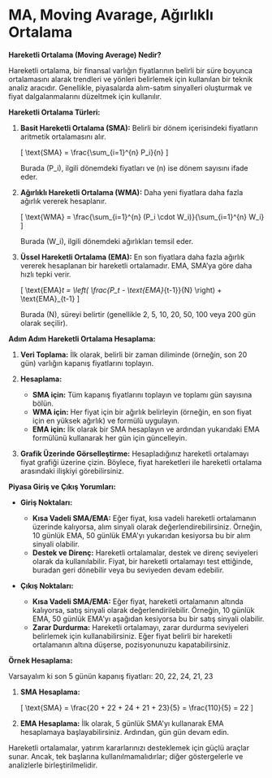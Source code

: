 # MA, Moving Avarage, Ağırlıklı Ortalama

**Hareketli Ortalama (Moving Average) Nedir?**

Hareketli ortalama, bir finansal varlığın fiyatlarının belirli bir süre boyunca ortalamasını alarak trendleri ve yönleri belirlemek için kullanılan bir teknik analiz aracıdır. Genellikle, piyasalarda alım-satım sinyalleri oluşturmak ve fiyat dalgalanmalarını düzeltmek için kullanılır.

**Hareketli Ortalama Türleri:**

1. **Basit Hareketli Ortalama (SMA):** Belirli bir dönem içerisindeki fiyatların aritmetik ortalamasını alır.
   
   \[
   \text{SMA} = \frac{\sum_{i=1}^{n} P_i}{n}
   \]

   Burada \(P_i\), ilgili dönemdeki fiyatları ve \(n\) ise dönem sayısını ifade eder.

2. **Ağırlıklı Hareketli Ortalama (WMA):** Daha yeni fiyatlara daha fazla ağırlık vererek hesaplanır.

   \[
   \text{WMA} = \frac{\sum_{i=1}^{n} (P_i \cdot W_i)}{\sum_{i=1}^{n} W_i}
   \]

   Burada \(W_i\), ilgili dönemdeki ağırlıkları temsil eder.

3. **Üssel Hareketli Ortalama (EMA):** En son fiyatlara daha fazla ağırlık vererek hesaplanan bir hareketli ortalamadır. EMA, SMA’ya göre daha hızlı tepki verir.

   \[
   \text{EMA}_t = \left( \frac{P_t - \text{EMA}_{t-1}}{N} \right) + \text{EMA}_{t-1}
   \]

   Burada \(N\), süreyi belirtir (genellikle 2, 5, 10, 20, 50, 100 veya 200 gün olarak seçilir).

**Adım Adım Hareketli Ortalama Hesaplama:**

1. **Veri Toplama:** İlk olarak, belirli bir zaman diliminde (örneğin, son 20 gün) varlığın kapanış fiyatlarını toplayın.

2. **Hesaplama:**
   - **SMA için:** Tüm kapanış fiyatlarını toplayın ve toplamı gün sayısına bölün.
   - **WMA için:** Her fiyat için bir ağırlık belirleyin (örneğin, en son fiyat için en yüksek ağırlık) ve formülü uygulayın.
   - **EMA için:** İlk olarak bir SMA hesaplayın ve ardından yukarıdaki EMA formülünü kullanarak her gün için güncelleyin.

3. **Grafik Üzerinde Görselleştirme:** Hesapladığınız hareketli ortalamayı fiyat grafiği üzerine çizin. Böylece, fiyat hareketleri ile hareketli ortalama arasındaki ilişkiyi görebilirsiniz.

**Piyasa Giriş ve Çıkış Yorumları:**

- **Giriş Noktaları:**
  - **Kısa Vadeli SMA/EMA:** Eğer fiyat, kısa vadeli hareketli ortalamanın üzerinde kalıyorsa, alım sinyali olarak değerlendirebilirsiniz. Örneğin, 10 günlük EMA, 50 günlük EMA'yı yukarıdan kesiyorsa bu bir alım sinyali olabilir.
  - **Destek ve Direnç:** Hareketli ortalamalar, destek ve direnç seviyeleri olarak da kullanılabilir. Fiyat, bir hareketli ortalamayı test ettiğinde, buradan geri dönebilir veya bu seviyeden devam edebilir.

- **Çıkış Noktaları:**
  - **Kısa Vadeli SMA/EMA:** Eğer fiyat, hareketli ortalamanın altında kalıyorsa, satış sinyali olarak değerlendirilebilir. Örneğin, 10 günlük EMA, 50 günlük EMA'yı aşağıdan kesiyorsa bu bir satış sinyali olabilir.
  - **Zarar Durdurma:** Hareketli ortalamayı, zarar durdurma seviyeleri belirlemek için kullanabilirsiniz. Eğer fiyat belirli bir hareketli ortalamanın altına düşerse, pozisyonunuzu kapatabilirsiniz.

**Örnek Hesaplama:**

Varsayalım ki son 5 günün kapanış fiyatları: 20, 22, 24, 21, 23

1. **SMA Hesaplama:**

   \[
   \text{SMA} = \frac{20 + 22 + 24 + 21 + 23}{5} = \frac{110}{5} = 22
   \]

2. **EMA Hesaplama:** İlk olarak, 5 günlük SMA'yı kullanarak EMA hesaplamaya başlayabilirsiniz. Ardından, gün gün devam edin.

Hareketli ortalamalar, yatırım kararlarınızı desteklemek için güçlü araçlar sunar. Ancak, tek başlarına kullanılmamalıdırlar; diğer göstergelerle ve analizlerle birleştirilmelidir.